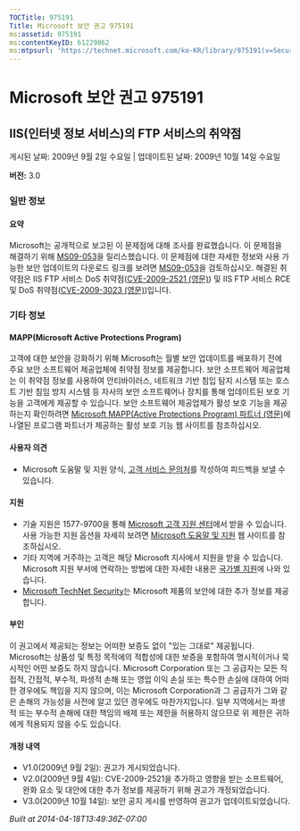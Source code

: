 ```yaml
---
TOCTitle: 975191
Title: Microsoft 보안 권고 975191
ms:assetid: 975191
ms:contentKeyID: 61229862
ms:mtpsurl: 'https://technet.microsoft.com/ko-KR/library/975191(v=Security.10)'
---
```


Microsoft 보안 권고 975191
==========================

IIS(인터넷 정보 서비스)의 FTP 서비스의 취약점
---------------------------------------------

게시된 날짜: 2009년 9월 2일 수요일 | 업데이트된 날짜: 2009년 10월 14일 수요일

**버전:** 3.0

### 일반 정보

#### 요약

Microsoft는 공개적으로 보고된 이 문제점에 대해 조사를 완료했습니다. 이 문제점을 해결하기 위해 [MS09-053](https://technet.microsoft.com/security/bulletin/ms09-053)을 릴리스했습니다. 이 문제점에 대한 자세한 정보와 사용 가능한 보안 업데이트의 다운로드 링크를 보려면 [MS09-053](https://go.microsoft.com/fwlink/?linkid=164004)을 검토하십시오. 해결된 취약점은 IIS FTP 서비스 DoS 취약점([CVE-2009-2521 (영문)](https://www.cve.mitre.org/cgi-bin/cvename.cgi?name=cve-2009-2521)) 및 IIS FTP 서비스 RCE 및 DoS 취약점([CVE-2009-3023 (영문)](https://www.cve.mitre.org/cgi-bin/cvename.cgi?name=cve-2009-3023))입니다.

### 기타 정보

#### MAPP(Microsoft Active Protections Program)

고객에 대한 보안을 강화하기 위해 Microsoft는 월별 보안 업데이트를 배포하기 전에 주요 보안 소프트웨어 제공업체에 취약점 정보를 제공합니다. 보안 소프트웨어 제공업체는 이 취약점 정보를 사용하여 안티바이러스, 네트워크 기반 침입 탐지 시스템 또는 호스트 기반 침임 방지 시스템 등 자사의 보안 소프트웨어나 장치를 통해 업데이트된 보호 기능을 고객에게 제공할 수 있습니다. 보안 소프트웨어 제공업체가 활성 보호 기능을 제공하는지 확인하려면 [Microsoft MAPP(Active Protections Program) 파트너 (영문)](https://www.microsoft.com/security/msrc/mapp/partners.mspx)에 나열된 프로그램 파트너가 제공하는 활성 보호 기능 웹 사이트를 참조하십시오.

#### 사용자 의견

-   Microsoft 도움말 및 지원 양식, [고객 서비스 문의처](https://support.microsoft.com/common/survey.aspx?scid=sw;en;1257&amp;showpage=1&amp;ws=technet&amp;sd=tech)를 작성하여 피드백을 보낼 수 있습니다.

#### 지원

-   기술 지원은 1577-9700을 통해 [Microsoft 고객 지원 센터](https://go.microsoft.com/fwlink/?linkid=21131)에서 받을 수 있습니다. 사용 가능한 지원 옵션을 자세히 보려면 [Microsoft 도움말 및 지원](https://support.microsoft.com/) 웹 사이트를 참조하십시오.
-   기타 지역에 거주하는 고객은 해당 Microsoft 지사에서 지원을 받을 수 있습니다. Microsoft 지원 부서에 연락하는 방법에 대한 자세한 내용은 [국가별 지원](https://go.microsoft.com/fwlink/?linkid=21155)에 나와 있습니다.
-   [Microsoft TechNet Security](https://go.microsoft.com/fwlink/?linkid=21132)는 Microsoft 제품의 보안에 대한 추가 정보를 제공합니다.

#### 부인

이 권고에서 제공되는 정보는 어떠한 보증도 없이 "있는 그대로" 제공됩니다. Microsoft는 상품성 및 특정 목적에의 적합성에 대한 보증을 포함하여 명시적이거나 묵시적인 어떤 보증도 하지 않습니다. Microsoft Corporation 또는 그 공급자는 모든 직접적, 간접적, 부수적, 파생적 손해 또는 영업 이익 손실 또는 특수한 손실에 대하여 어떠한 경우에도 책임을 지지 않으며, 이는 Microsoft Corporation과 그 공급자가 그와 같은 손해의 가능성을 사전에 알고 있던 경우에도 마찬가지입니다. 일부 지역에서는 파생적 또는 부수적 손해에 대한 책임의 배제 또는 제한을 허용하지 않으므로 위 제한은 귀하에게 적용되지 않을 수도 있습니다.

#### 개정 내역

-   V1.0(2009년 9월 2일): 권고가 게시되었습니다.
-   V2.0(2009년 9월 4일): CVE-2009-2521을 추가하고 영향을 받는 소프트웨어, 완화 요소 및 대안에 대한 추가 정보를 제공하기 위해 권고가 개정되었습니다.
-   V3.0(2009년 10월 14일): 보안 공지 게시를 반영하여 권고가 업데이트되었습니다.

*Built at 2014-04-18T13:49:36Z-07:00*
